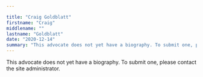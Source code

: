 ```yaml
---

title: "Craig Goldblatt"
firstname: "Craig"
middlename: ""
lastname: "Goldblatt"
date: "2020-12-14"
summary: "This advocate does not yet have a biography. To submit one, please contact the site administrator."
---
```

This advocate does not yet have a biography. To submit one, please contact the site administrator.

